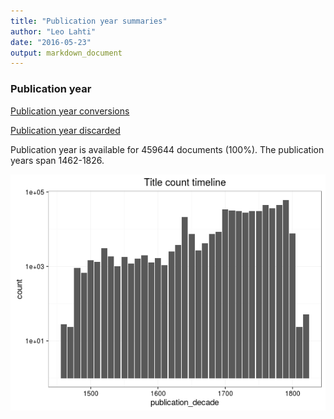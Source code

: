 ```yaml
---
title: "Publication year summaries"
author: "Leo Lahti"
date: "2016-05-23"
output: markdown_document
---
```



### Publication year

[Publication year conversions](output.tables/publication_year_conversion.csv)

[Publication year discarded](output.tables/publication_year_discarded.csv)

Publication year is available for 459644 documents (100%). The publication years span 1462-1826.

![plot of chunk summarypublicationyear](figure/summarypublicationyear-1.png)


